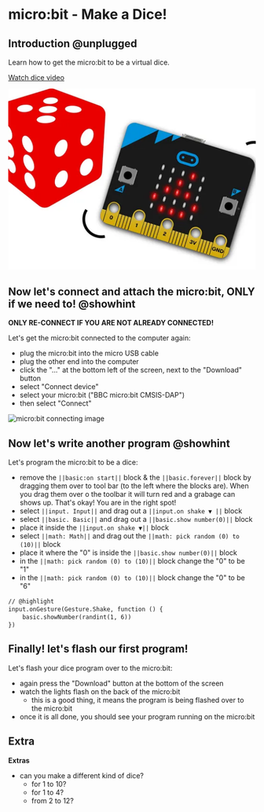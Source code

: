 # micro:bit - Make a Dice!

## Introduction @unplugged

Learn how to get the micro:bit to be a virtual dice.

[Watch dice video](https://youtu.be/FzfHJH903nU)

![micro:bit getting started image](https://raw.githubusercontent.com/Mr-Coxall/Microbit-Christmas-Decoration/master/docs/static/dice.png)

## Now let's connect and attach the micro:bit, ONLY if we need to! @showhint

**ONLY RE-CONNECT IF YOU ARE NOT ALREADY CONNECTED!**

Let's get the micro:bit connected to the computer again:
- plug the micro:bit into the micro USB cable
- plug the other end into the computer
- click the "..." at the bottom left of the screen, next to the "Download" button
- select "Connect device"
- select your micro:bit ("BBC micro:bit CMSIS-DAP")
- then select "Connect"

![micro:bit connecting image](https://raw.githubusercontent.com/Mr-Coxall/Microbit-Christmas-Decoration/master/docs/static/pair.png)

## Now let's write another program @showhint

Let's program the micro:bit to be a dice:
- remove the ``||basic:on start||`` block & the ``||basic.forever||`` block by dragging them over to tool bar (to the left where the blocks are). When you drag them over o the toolbar it will turn red and a grabage can shows up. That's okay! You are in the right spot!
- select ``||input. Input||`` and drag out a ``||input.on shake ▼ ||`` block
- select ``||basic. Basic||`` and drag out a ``||basic.show number(0)||`` block
- place it inside the ``||input.on shake ▼||`` block
- select ``||math: Math||`` and drag out the ``||math: pick random (0) to (10)||`` block
- place it where the "0" is inside the ``||basic.show number(0)||`` block
- in the ``||math: pick random (0) to (10)||`` block change the "0" to be "1"
- in the ``||math: pick random (0) to (10)||`` block change the "0" to be "6"

```blocks
// @highlight
input.onGesture(Gesture.Shake, function () {
    basic.showNumber(randint(1, 6))
})
```

## Finally! let's flash our first program!

Let's flash your dice program over to the micro:bit:
- again press the "Download" button at the bottom of the screen
- watch the lights flash on the back of the micro:bit
  - this is a good thing, it means the program is being flashed over to the micro:bit
- once it is all done, you should see your program running on the micro:bit

## Extra

**Extras**

- can you make a different kind of dice?
  - for 1 to 10?
  - for 1 to 4?
  - from 2 to 12?
